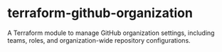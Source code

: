 # terraform-github-organization
A Terraform module to manage GitHub organization settings, including teams, roles, and organization-wide repository configurations.
